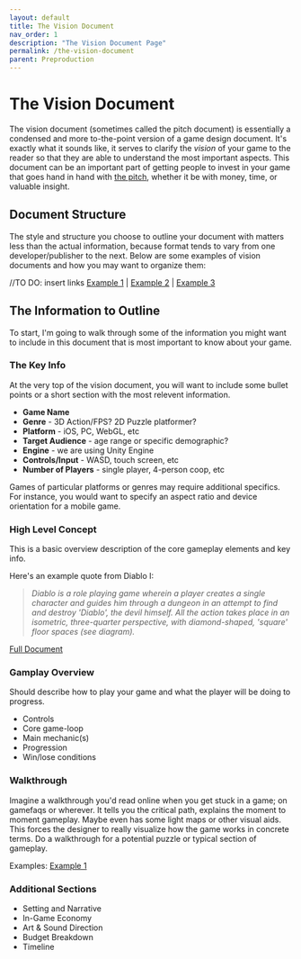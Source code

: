 ```yaml
---
layout: default
title: The Vision Document
nav_order: 1
description: "The Vision Document Page"
permalink: /the-vision-document
parent: Preproduction
---
```


# The Vision Document

The vision document (sometimes called the pitch document) is essentially a condensed and more to-the-point version of a game design document. It's exactly what it sounds like, it serves to clarify the *vision* of your game to the reader so that they are able to understand the most important aspects. This document can be an important part of getting people to invest in your game that goes hand in hand with [the pitch]("../pitch.md"), whether it be with money, time, or valuable insight.

## Document Structure

The style and structure you choose to outline your document with matters less than the actual information, because format tends to vary from one developer/publisher to the next. Below are some examples of vision documents and how you may want to organize them:

//TO DO: insert links
[Example 1]("../assets/vision-docs/on_design_documents.pdf") | [Example 2]() | [Example 3]()

## The Information to Outline

To start, I'm going to walk through some of the information you might want to include in this document that is most important to know about your game. 

### The Key Info 

At the very top of the vision document, you will want to include some bullet points or a short section with the most relevent information. 

* **Game Name**
* **Genre** - 3D Action/FPS? 2D Puzzle platformer?
* **Platform** - iOS, PC, WebGL, etc
* **Target Audience** - age range or specific demographic?
* **Engine** - we are using Unity Engine
* **Controls/Input** - WASD, touch screen, etc
* **Number of Players** - single player, 4-person coop, etc

Games of particular platforms or genres may require additional specifics. For instance, you would want to specify an aspect ratio and device orientation for a mobile game. 

### High Level Concept 

This is a basic overview description of the core gameplay elements and key info.

Here's an example quote from Diablo I:

> *Diablo is a role playing game wherein a player creates a single character and guides him through a dungeon in an attempt to find and destroy 'Diablo', the devil himself. All the action takes place in an isometric, three-quarter perspective, with diamond-shaped, 'square' floor spaces (see diagram).*

[Full Document]("http://www.graybeardgames.com/download/diablo_pitch.pdf")

### Gamplay Overview

Should describe how to play your game and what the player will be doing to progress. 

* Controls
* Core game-loop
* Main mechanic(s)
* Progression
* Win/lose conditions

### Walkthrough

 Imagine a walkthrough you'd read online when you get stuck in a game; on gamefaqs or wherever. It tells you the critical path, explains the moment to moment gameplay. Maybe even has some light maps or other visual aids. This forces the designer to really visualize how the game works in concrete terms. Do a walkthrough for a potential puzzle or typical section of gameplay.

 Examples:
 [Example 1]("../assets/vision-docs/Vision_doc.pdf")

### Additional Sections
* Setting and Narrative
* In-Game Economy
* Art & Sound Direction
* Budget Breakdown
* Timeline
